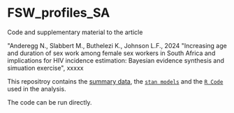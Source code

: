 # FSW_profiles_SA

Code and supplementary material to the article

"Anderegg N., Slabbert M., Buthelezi K., Johnson L.F., 2024 "Increasing age and duration of sex work among female sex workers in South Africa and implications for HIV incidence estimation: Bayesian evidence synthesis and simuation exercise", xxxxx


This repositroy contains the [summary data](https://github.com/naninatamar/FSW_profiles_SA/tree/main/Data), the [`stan models`](https://github.com/naninatamar/FSW_profiles_SA/tree/main/Stanmodels) and the [`R Code`](https://github.com/naninatamar/FSW_profiles_SA/tree/main/RCode) used in the analysis. 

The code can be run directly. 
